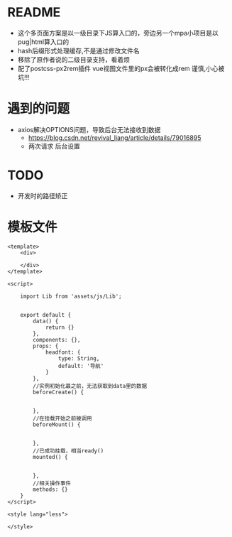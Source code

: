 # README

- 这个多页面方案是以一级目录下JS算入口的，旁边另一个mpa小项目是以pug|html算入口的
- hash后缀形式处理缓存,不是通过修改文件名
- 移除了原作者说的二级目录支持，看着烦
- 配了postcss-px2rem插件 vue视图文件里的px会被转化成rem 谨慎,小心被坑!!!

# 遇到的问题

- axios解决OPTIONS问题，导致后台无法接收到数据 
    - https://blog.csdn.net/revival_liang/article/details/79016895
    - 两次请求 后台设置
    
# TODO 

- 开发时的路径矫正

# 模板文件

```vue
<template>
    <div>

    </div>
</template>

<script>

    import Lib from 'assets/js/Lib';


    export default {
        data() {
            return {}
        },
        components: {},
        props: {
            headfont: {
                type: String,
                default: '导航'
            }
        },
        //实例初始化最之前，无法获取到data里的数据
        beforeCreate() {


        },
        //在挂载开始之前被调用
        beforeMount() {


        },
        //已成功挂载，相当ready()
        mounted() {


        },
        //相关操作事件
        methods: {}
    }
</script>

<style lang="less">

</style>
```
